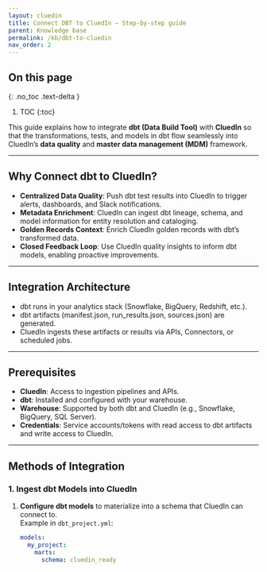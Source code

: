 ```yaml
---
layout: cluedin
title: Connect DBT to CluedIn — Step-by-step guide
parent: Knowledge base
permalink: /kb/dbt-to-cluedin
nav_order: 2
---
```


## On this page
{: .no_toc .text-delta }
1. TOC
{:toc}

This guide explains how to integrate **dbt (Data Build Tool)** with **CluedIn** so that the transformations, tests, and models in dbt flow seamlessly into CluedIn’s **data quality** and **master data management (MDM)** framework.

---

## Why Connect dbt to CluedIn?

- **Centralized Data Quality**: Push dbt test results into CluedIn to trigger alerts, dashboards, and Slack notifications.  
- **Metadata Enrichment**: CluedIn can ingest dbt lineage, schema, and model information for entity resolution and cataloging.  
- **Golden Records Context**: Enrich CluedIn golden records with dbt’s transformed data.  
- **Closed Feedback Loop**: Use CluedIn quality insights to inform dbt models, enabling proactive improvements.

---

## Integration Architecture


- dbt runs in your analytics stack (Snowflake, BigQuery, Redshift, etc.).  
- dbt artifacts (manifest.json, run_results.json, sources.json) are generated.  
- CluedIn ingests these artifacts or results via APIs, Connectors, or scheduled jobs.  

---

## Prerequisites

- **CluedIn**: Access to ingestion pipelines and APIs.  
- **dbt**: Installed and configured with your warehouse.  
- **Warehouse**: Supported by both dbt and CluedIn (e.g., Snowflake, BigQuery, SQL Server).  
- **Credentials**: Service accounts/tokens with read access to dbt artifacts and write access to CluedIn.  

---

## Methods of Integration

### 1. Ingest dbt Models into CluedIn

1. **Configure dbt models** to materialize into a schema that CluedIn can connect to.  
   Example in `dbt_project.yml`:
   ```yaml
   models:
     my_project:
       marts:
         schema: cluedin_ready
